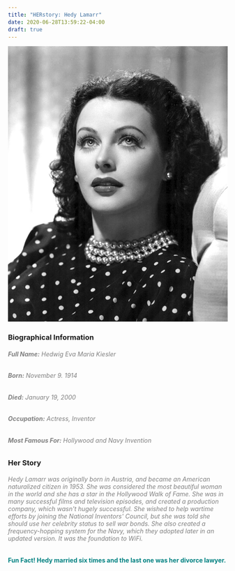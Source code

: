 ```yaml
---
title: "HERstory: Hedy Lamarr"
date: 2020-06-28T13:59:22-04:00
draft: true
---
```


![Image of Hedy Lamarr](Hedy.png)

### **Biographical Information**
###### <span style="color:grey">**Full Name:** Hedwig Eva Maria Kiesler</span>
###### <span style="color:grey">**Born:** November 9. 1914</span>
###### <span style="color:grey"> **Died:** January 19, 2000</span>
###### <span style="color:grey"> **Occupation:** Actress, Inventor</span>
###### <span style="color:grey"> **Most Famous For:** Hollywood and Navy Invention</span>

### **Her Story**
###### <span style="color:grey">Hedy Lamarr was originally born in Austria, and became an American naturalized citizen in 1953. She was considered the most beautiful woman in the world and she has a star in the Hollywood Walk of Fame. She was in many successful films and television episodes, and created a production company, which wasn't hugely successful. She wished to help wartime efforts by joining the National Inventors' Council, but she was told she should use her celebrity status to sell war bonds. She also created a frequency-hopping system for the Navy, which they adopted later in an updated version. It was the foundation to WiFi.</span>

#### <span style="color:teal"> **Fun Fact!** Hedy married six times and the last one was her divorce lawyer.</span>
